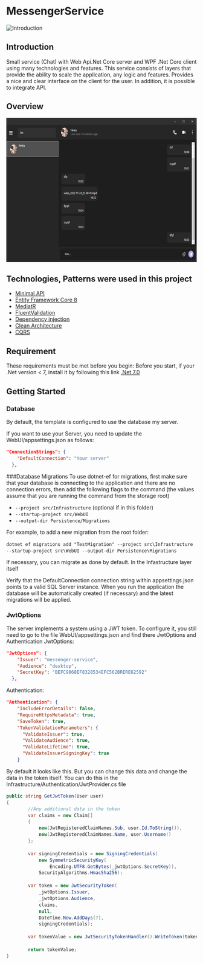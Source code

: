 # MessengerService


![Introduction](https://i.pinimg.com/originals/3f/04/fb/3f04fb08cc38f888197b65fb99eb1824.gif)
## Introduction
Small service (Chat) with Web Api.Net Core server and WPF .Net Core client using many technologies and features.
This service consists of layers that provide the ability to scale the application, any logic and features. 
Provides a nice and clear interface on the client for the user.
In addition, it is possible to integrate API.

## Overview
<img src=".template.config/image_2023-06-25_15-48-25.png" width="650" height="380">

## Technologies, Patterns were used in this project
* [Minimal API](https://docs.microsoft.com/en-us/aspnet/core/introduction-to-aspnet-core)
* [Entity Framework Core 8](https://docs.microsoft.com/en-us/ef/core/)
* [MediatR](https://github.com/jbogard/MediatR)
* [FluentValidation](https://fluentvalidation.net/)
* [Dependency injection](https://www.dotnettricks.com/learn/designpatterns/solid-design-principles-explained-using-csharp)
* [Clean Architecture](https://github.com/jasontaylordev/CleanArchitecture)
* [CQRS](https://learn.microsoft.com/en-us/azure/architecture/patterns/cqrs)
  
## Requirement
These requirements must be met before you begin:
Before you start, if your .Net version < 7, install it by following this link [.Net 7.0](https://dotnet.microsoft.com/en-us/download/dotnet/7.0)

## Getting Started
### Database
By default, the template is configured to use the database my server. 

If you want to use your Server, you need to update the WebUI/appsettings.json as follows:
```json
"ConnectionStrings": {
    "DefaultConnection": "Your server"
  },
```

###Database Migrations
To use dotnet-ef for migrations, first make sure that your database is connecting to the application and there are no connection errors, then add the following flags to the command (the values assume that you are running the command from the storage root)

* `--project src/Infrastructure` (optional if in this folder)
* `--startup-project src/WebUI`
* `--output-dir Persistence/Migrations`

For example, to add a new migration from the root folder:

 `dotnet ef migrations add "TestMigration" --project src\Infrastructure --startup-project src\WebUI --output-dir Persistence\Migrations`

If necessary, you can migrate as done by default. In the Infastructure layer itself

Verify that the DefaultConnection connection string within appsettings.json points to a valid SQL Server instance.
When you run the application the database will be automatically created (if necessary) and the latest migrations will be applied.
### JwtOptions
The server implements a system using a JWT token. To configure it, you still need to go to the file WebUI/appsettings.json 
and find there JwtOptions and Authentication
JwtOptions:
```json
"JwtOptions": {
    "Issuer": "messenger-service",
    "Audience": "desktop",
    "SecretKey": "BEFC9868EF8328534EFC562BRERE62592"
  },
```
Authentication:
```json
"Authentication": {
    "IncludeErrorDetails": false,
    "RequireHttpsMetadata": true,
    "SaveToken": true,
    "TokenValidationParameters": {
      "ValidateIssuer": true,
      "ValidateAudience": true,
      "ValidateLifetime": true,
      "ValidateIssuerSigningKey": true
    }
```
By default it looks like this. But you can change this data and change the data in the token itself. 
You can do this in the Infrastructure/Authentication/JwtProvider.cs file
```cs
public string GetJwtToken(User user)
{
        //Any additional data in the token
        var claims = new Claim[]
        {
            new(JwtRegisteredClaimNames.Sub, user.Id.ToString()),
            new(JwtRegisteredClaimNames.Name, user.Username!)
        };

        var signingCredentials = new SigningCredentials(
            new SymmetricSecurityKey(
                Encoding.UTF8.GetBytes(_jwtOptions.SecretKey)),
            SecurityAlgorithms.HmacSha256);

        var token = new JwtSecurityToken(
            _jwtOptions.Issuer,
            _jwtOptions.Audience,
            claims,
            null,
            DateTime.Now.AddDays(7),
            signingCredentials);

        var tokenValue = new JwtSecurityTokenHandler().WriteToken(token);

        return tokenValue;
}
```



